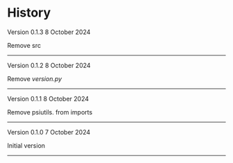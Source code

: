 # History

Version 0.1.3 8 October 2024

Remove src

---------------------

Version 0.1.2 8 October 2024

Remove _version.py_

---------------------

Version 0.1.1 8 October 2024

Remove psiutils. from imports

---------------------

Version 0.1.0 7 October 2024

Initial version

---------------------
